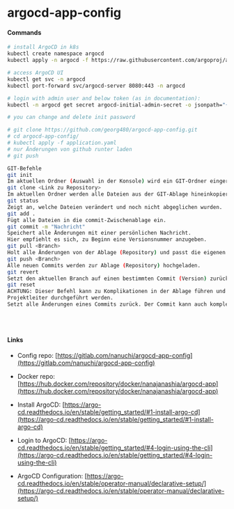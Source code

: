 # argocd-app-config

#### Commands

```bash
# install ArgoCD in k8s
kubectl create namespace argocd
kubectl apply -n argocd -f https://raw.githubusercontent.com/argoproj/argo-cd/stable/manifests/install.yaml

# access ArgoCD UI
kubectl get svc -n argocd
kubectl port-forward svc/argocd-server 8080:443 -n argocd

# login with admin user and below token (as in documentation):
kubectl -n argocd get secret argocd-initial-admin-secret -o jsonpath="{.data.password}" | base64 --decode && echo

# you can change and delete init password

# git clone https://github.com/georg480/argocd-app-config.git
# cd argocd-app-config/
# kubectl apply -f application.yaml
# nur Änderungen von github runter laden
# git push

GIT-Befehle
git init
Im aktuellen Ordner (Auswahl in der Konsole) wird ein GIT-Ordner eingerichtet.
git clone <Link zu Repository>
Im aktuellen Ordner werden alle Dateien aus der GIT-Ablage hineinkopiert.
git status
Zeigt an, welche Dateien verändert und noch nicht abgeglichen wurden.
git add . 
Fügt alle Dateien in die commit-Zwischenablage ein.
git commit -m "Nachricht"
Speichert alle Änderungen mit einer persönlichen Nachricht.
Hier empfiehlt es sich, zu Beginn eine Versionsnummer anzugeben.
git pull <Branch>
Holt alle Änderungen von der Ablage (Repository) und passt die eigenen Dateien entsprechend an.
git push <Branch>
Alle neuen Commits werden zur Ablage (Repository) hochgeladen.
git revert
Setzt den aktuellen Branch auf einen bestimmten Commit (Version) zurück.
git reset
ACHTUNG: Dieser Befehl kann zu Komplikationen in der Ablage führen und sollte nur vom 
Projektleiter durchgeführt werden.
Setzt alle Änderungen eines Commits zurück. Der Commit kann auch komplett entfernt werden
 
```
</br>

#### Links

* Config repo: [https://gitlab.com/nanuchi/argocd-app-config](https://gitlab.com/nanuchi/argocd-app-config)

* Docker repo: [https://hub.docker.com/repository/docker/nanajanashia/argocd-app](https://hub.docker.com/repository/docker/nanajanashia/argocd-app)

* Install ArgoCD: [https://argo-cd.readthedocs.io/en/stable/getting_started/#1-install-argo-cd](https://argo-cd.readthedocs.io/en/stable/getting_started/#1-install-argo-cd)

* Login to ArgoCD: [https://argo-cd.readthedocs.io/en/stable/getting_started/#4-login-using-the-cli](https://argo-cd.readthedocs.io/en/stable/getting_started/#4-login-using-the-cli)

* ArgoCD Configuration: [https://argo-cd.readthedocs.io/en/stable/operator-manual/declarative-setup/](https://argo-cd.readthedocs.io/en/stable/operator-manual/declarative-setup/)
